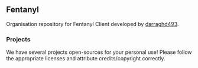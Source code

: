 ## Fentanyl
Organisation repository for Fentanyl Client developed by [darraghd493](https://github.com/darraghd493).

### Projects
We have several projects open-sources for your personal use! Please follow the appropriate licenses and attribute credits/copyright correctly.

